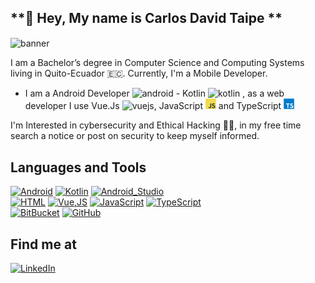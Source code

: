## **👋 Hey, My name is Carlos David Taipe **

<img align="center" alt="banner" src="baner_two.jpg" />

I am a Bachelor’s degree in Computer Science and Computing Systems living in Quito-Ecuador 🇪🇨. Currently, I'm a Mobile Developer.

* I am a Android Developer <img src="https://www.vectorlogo.zone/logos/android/android-icon.svg" alt="android" width="17" height="17"/> - Kotlin <img src="https://www.vectorlogo.zone/logos/kotlinlang/kotlinlang-icon.svg" alt="kotlin" width="15" height="15"/> , as a web developer I use Vue.Js <img src="https://www.vectorlogo.zone/logos/vuejs/vuejs-icon.svg" alt="vuejs" width="17" height="17"/>, JavaScript <img src="https://raw.githubusercontent.com/devicons/devicon/master/icons/javascript/javascript-original.svg" alt="javascript" width="17" height="17"/> and TypeScript <img src="https://raw.githubusercontent.com/devicons/devicon/master/icons/typescript/typescript-original.svg" alt="typescript" width="17" height="17"/> 

I'm Interested in cybersecurity and Ethical Hacking 🕵️‍♂️, in my free time search a notice or post on security to keep myself informed.

## **Languages and Tools**
<!--
![Python](https://img.shields.io/badge/-Python-3776AB?style=for-the-badge&logo=python&logoColor=white)
-->
[![Android](https://img.shields.io/badge/Android-3DDC84?style=for-the-badge&logo=android&logoColor=white&labelColor=101010)]()
[![Kotlin](https://img.shields.io/badge/Kotlin-0095D5?style=for-the-badge&logo=kotlin&logoColor=white&labelColor=101010)]()
[![Android_Studio](https://img.shields.io/badge/Android_Studio-3DDC84?style=for-the-badge&logo=android-studio&logoColor=white&labelColor=101010)]()
</br>
[![HTML](https://img.shields.io/badge/-HTML-E34F26?style=for-the-badge&logo=HTML5&logoColor=white&labelColor=101010)]()
[![Vue,JS](https://img.shields.io/badge/-Vue.JS-4FC08D?style=for-the-badge&logo=vue.js&logoColor=white&labelColor=101010)]()
[![JavaScript](https://img.shields.io/badge/JavaScript-F7DF1E.svg?style=for-the-badge&logo=JavaScript&logoColor=white&labelColor=101010)]()
[![TypeScript](https://img.shields.io/badge/-TypeScript-3178C6?style=for-the-badge&logo=typescript&logoColor=white&labelColor=101010)]()
</br>
[![BitBucket](https://img.shields.io/badge/-BitBucket-0052CC?style=for-the-badge&logo=bitbucket&logoColor=white&labelColor=101010)]()
[![GitHub](https://img.shields.io/badge/-GitHub-181717?style=for-the-badge&logo=github&logoColor=white&labelColor=101010)]()


## Find me at
[![LinkedIn](https://img.shields.io/badge/LinkedIn-0077B5?style=for-the-badge&logo=linkedin&logoColor=white&labelColor=101010)](https://linkedin.com/in/CarlosTaipe9025)
